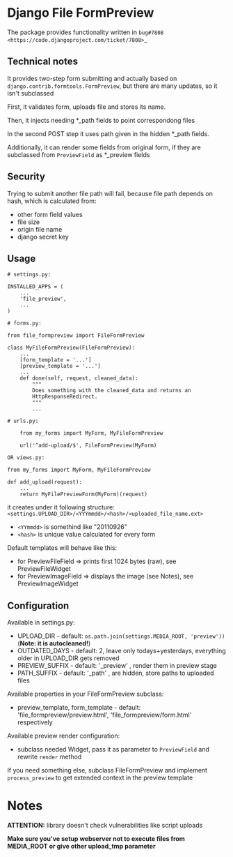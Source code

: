 Django File FormPreview
===========

The package provides functionality written in `bug#7808 <https://code.djangoproject.com/ticket/7808>`_

Technical notes
---------------

It provides two-step form submitting and actually based on ``django.contrib.formtools.FormPreview``, 
but there are many updates, so it isn't subclassed

First, it validates form, uploads file and stores its name.

Then, it injects needing *_path fields to point correspondong files

In the second POST step it uses path given in the hidden *_path fields.

Additionally, it can render some fields from original form, if they are subclassed from ``PreviewField`` as *_preview fields

Security
--------

Trying to submit another file path will fail, because file path depends on hash,
which is calculated from:

* other form field values
* file size
* origin file name
* django secret key

Usage
-----

    # settings.py:

    INSTALLED_APPS = (
        ...
        'file_preview',
        ...
    )

    # forms.py:

    from file_formpreview import FileFormPreview

    class MyFileFormPreview(FileFormPreview):
        ...
        [form_template = '...']
        [preview_template = '...']
        ...
        def done(self, request, cleaned_data):
            """
            Does something with the cleaned_data and returns an
            HttpResponseRedirect.
            """
            ...

    # urls.py:

        from my_forms import MyForm, MyFileFormPreview

        url('^add-upload/$', FileFormPreview(MyForm)

    OR views.py:
    
    from my_forms import MyForm, MyFileFormPreview

    def add_upload(request):
        ...
        return MyFilePreviewForm(MyForm)(request)

it creates under it following structure: ``<settings.UPLOAD_DIR>/<YYYmmdd>/<hash>/<uploaded_file_name.ext>``

* ``<YYmmdd>`` is somethind like "20110926"
* ``<hash>`` is unique value calculated for every form

Default templates will behave like this:

* for PreviewFileField => prints first 1024 bytes (raw), see PreviewFileWidget
* for PreviewImageField => displays the image (see Notes), see PreviewImageWidget

Configuration
-------------

Available in settings.py:

* UPLOAD_DIR - default: ``os.path.join(settings.MEDIA_ROOT, 'preview'))`` (**Note: it is autocleaned!**)
* OUTDATED_DAYS - default: 2, leave only todays+yesterdays, everything older in UPLOAD_DIR gets removed
* PREVIEW_SUFFIX - default: '_preview' , render them in preview stage
* PATH_SUFFIX - default: '_path' , are hidden, store paths to uploaded files

Available properties in your FileFormPreview subclass:

* preview_template, form_template - default: 'file_formpreview/preview.html', 'file_formpreview/form.html' respectively

Available preview render configuration:

* subclass needed Widget, pass it as parameter to ``PreviewField`` and rewrite ``render`` method

If you need something else, subclass FileFormPreview and implement ``process_preview``
to get extended context in the preview template

Notes
=====

**ATTENTION:** library doesn't check vulnerabilities like script uploads

**Make sure you've setup webserver not to execute files from MEDIA_ROOT
or give other upload_tmp parameter**
